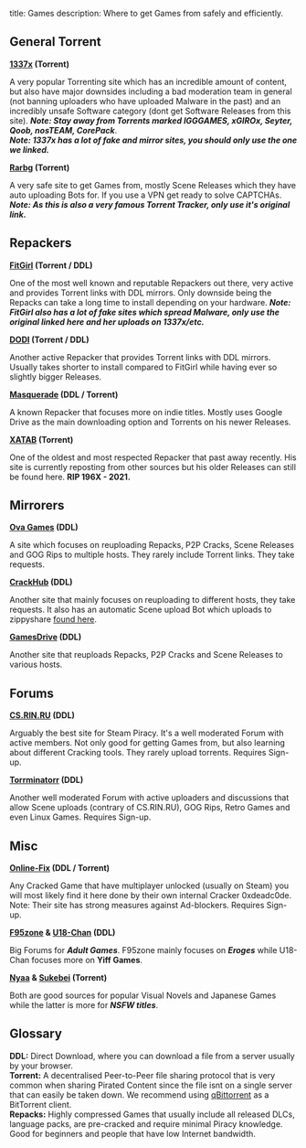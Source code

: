title: Games
description: Where to get Games from safely and efficiently.

## General Torrent

**[1337x](https://1337x.to) (Torrent)**

A very popular Torrenting site which has an incredible amount of content, but also have major downsides including a bad moderation team in general (not banning uploaders who have uploaded Malware in the past) and an incredibly unsafe Software category (dont get Software Releases from this site). **_Note: Stay away from Torrents marked IGGGAMES, xGIROx, Seyter, Qoob, nosTEAM, CorePack_**.  
**_Note: 1337x has a lot of fake and mirror sites, you should only use the one we linked._**

**[Rarbg](https://rarbg.to) (Torrent)**

A very safe site to get Games from, mostly Scene Releases which they have auto uploading Bots for. If you use a VPN get ready to solve CAPTCHAs. **_Note: As this is also a very famous Torrent Tracker, only use it's original link._**

## Repackers

**[FitGirl](https://fitgirl-repacks.site) (Torrent / DDL)**

One of the most well known and reputable Repackers out there, very active and provides Torrent links with DDL mirrors. Only downside being the Repacks can take a long time to install depending on your hardware. **_Note: FitGirl also has a lot of fake sites which spread Malware, only use the original linked here and her uploads on 1337x/etc._**

**[DODI](https://dodi-repacks.site) (Torrent / DDL)**

Another active Repacker that provides Torrent links with DDL mirrors. Usually takes shorter to install compared to FitGirl while having ever so slightly bigger Releases.

**[Masquerade](https://masquerade.site) (DDL / Torrent)**

A known Repacker that focuses more on indie titles. Mostly uses Google Drive as the main downloading option and Torrents on his newer Releases.

**[XATAB](https://xatab-repack.com) (Torrent)**

One of the oldest and most respected Repacker that past away recently. His site is currently reposting from other sources but his older Releases can still be found here. **RIP 196X - 2021.**

## Mirrorers

**[Ova Games](https://ovagames.com) (DDL)**

A site which focuses on reuploading Repacks, P2P Cracks, Scene Releases and GOG Rips to multiple hosts. They rarely include Torrent links. They take requests.

**[CrackHub](https://crackhub.site) (DDL)**

Another site that mainly focuses on reuploading to different hosts, they take requests. It also has an automatic Scene upload Bot which uploads to zippyshare [found here](https://scene.crackhub.site).

**[GamesDrive](https://gamesdrive.net) (DDL)**

Another site that reuploads Repacks, P2P Cracks and Scene Releases to various hosts.

## Forums

**[CS.RIN.RU](https://cs.rin.ru/forum) (DDL)**

Arguably the best site for Steam Piracy. It's a well moderated Forum with active members. Not only good for getting Games from, but also learning about different Cracking tools. They rarely upload torrents. Requires Sign-up.

**[Torrminatorr](https://forum.torrminatorr.com) (DDL)**

Another well moderated Forum with active uploaders and discussions that allow Scene uploads (contrary of CS.RIN.RU), GOG Rips, Retro Games and even Linux Games. Requires Sign-up.

## Misc

**[Online-Fix](https://online-fix.me) (DDL / Torrent)**

Any Cracked Game that have multiplayer unlocked (usually on Steam) you will most likely find it here done by their own internal Cracker 0xdeadc0de. Note: Their site has strong measures against Ad-blockers. Requires Sign-up.

**[F95zone](https://f95zone.to/) & [U18-Chan](https://u18chan.com/a/) (DDL)**

Big Forums for **_Adult Games_**. F95zone mainly focuses on **_Eroges_** while U18-Chan focuses more on **Yiff Games**.

**[Nyaa](https://nyaa.si) & [Sukebei](https://sukebei.nyaa.si) (Torrent)**

Both are good sources for popular Visual Novels and Japanese Games while the latter is more for **_NSFW titles_**.

## Glossary 

**DDL:** Direct Download, where you can download a file from a server usually by your browser.  
**Torrent:** A decentralised Peer-to-Peer file sharing protocol that is very common when sharing Pirated Content since the file isnt on a single server that can easily be taken down. We recommend using [qBittorrent](https://www.qbittorrent.org/) as a BitTorrent client.  
**Repacks:** Highly compressed Games that usually include all released DLCs, language packs, are pre-cracked and require minimal Piracy knowledge. Good for beginners and people that have low Internet bandwidth.
